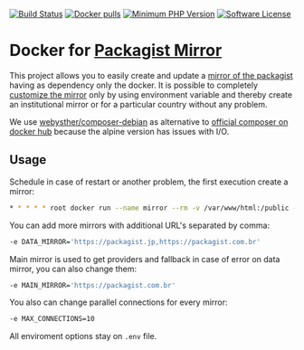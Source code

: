 [![Build Status](https://goo.gl/u9wbBD)](https://hub.docker.com/r/webysther/packagist-mirror/)
[![Docker pulls](https://goo.gl/Jb5Cq4)](https://hub.docker.com/r/webysther/packagist-mirror/)
[![Minimum PHP Version](https://goo.gl/hAUkXA)](https://php.net/)
[![Software License](https://goo.gl/FU2Kw1)](LICENSE)

# Docker for [Packagist Mirror](https://github.com/Webysther/packagist-mirror)

This project allows you to easily create and update a [mirror of the packagist](https://github.com/Webysther/packagist-mirror) having as dependency only the docker.
It is possible to completely [customize the mirror](https://github.com/Webysther/packagist-mirror/blob/master/.env.example) only by using environment variable and thereby create an institutional mirror or for a particular country without any problem.

We use [webysther/composer-debian](https://hub.docker.com/r/webysther/composer-debian) as alternative to [official composer on docker hub](https://hub.docker.com/_/composer) because the alpine version has issues with I/O.

## Usage

Schedule in case of restart or another problem, the first execution create a mirror:

```bash
* * * * * root docker run --name mirror --rm -v /var/www/html:/public -e MAINTAINER_REPO='mymirror.com' webysther/packagist-mirror
```

You can add more mirrors with additional URL's separated by comma:

```bash
-e DATA_MIRROR='https://packagist.jp,https://packagist.com.br'
```

Main mirror is used to get providers and fallback in case of error on data mirror, you can also change them:

```bash
-e MAIN_MIRROR='https://packagist.com.br'
```

You also can change parallel connections for every mirror:

```bash
-e MAX_CONNECTIONS=10
```

All enviroment options stay on `.env` file.
